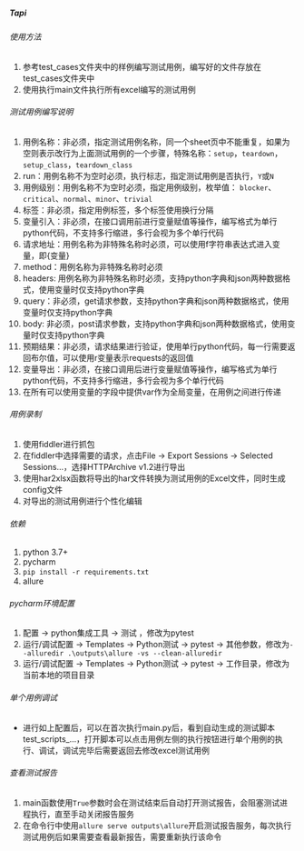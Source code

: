 ##### Tapi

###### 使用方法
1. 参考test_cases文件夹中的样例编写测试用例，编写好的文件存放在test_cases文件夹中
2. 使用执行main文件执行所有excel编写的测试用例

###### 测试用例编写说明
1. 用例名称：非必须，指定测试用例名称，同一个sheet页中不能重复，如果为空则表示改行为上面测试用例的一个步骤，特殊名称：`setup`，`teardown`，`setup_class`，`teardown_class`
2. run：用例名称不为空时必须，执行标志，指定测试用例是否执行，`Y`或`N`
3. 用例级别：用例名称不为空时必须，指定用例级别，枚举值： `blocker`、`critical`、`normal`、`minor`、`trivial`
4. 标签：非必须，指定用例标签，多个标签使用换行分隔
5. 变量引入：非必须，在接口调用前进行变量赋值等操作，编写格式为单行python代码，不支持多行缩进，多行会视为多个单行代码
6. 请求地址：用例名称为非特殊名称时必须，可以使用f字符串表达式进入变量，即{变量}
7. method：用例名称为非特殊名称时必须
8. headers: 用例名称为非特殊名称时必须，支持python字典和json两种数据格式，使用变量时仅支持python字典
9. query：非必须，get请求参数，支持python字典和json两种数据格式，使用变量时仅支持python字典
10. body: 非必须，post请求参数，支持python字典和json两种数据格式，使用变量时仅支持python字典
11. 预期结果：非必须，请求结果进行验证，使用单行python代码，每一行需要返回布尔值，可以使用r变量表示requests的返回值
12. 变量导出：非必须，在接口调用后进行变量赋值等操作，编写格式为单行python代码，不支持多行缩进，多行会视为多个单行代码
13. 在所有可以使用变量的字段中提供var作为全局变量，在用例之间进行传递

###### 用例录制
1. 使用fiddler进行抓包
2. 在fiddler中选择需要的请求，点击File -> Export Sessions -> Selected Sessions...，选择HTTPArchive v1.2进行导出
3. 使用har2xlsx函数将导出的har文件转换为测试用例的Excel文件，同时生成config文件
4. 对导出的测试用例进行个性化编辑

###### 依赖
1. python 3.7+
2. pycharm
3. `pip install -r requirements.txt`
4. allure

###### pycharm环境配置
1. 配置 -> python集成工具 -> 测试 ，修改为pytest
2. 运行/调试配置 -> Templates -> Python测试 -> pytest -> 其他参数，修改为`--alluredir .\outputs\allure -vs --clean-alluredir`
3. 运行/调试配置 -> Templates -> Python测试 -> pytest -> 工作目录，修改为当前本地的项目目录

###### 单个用例调试
* 进行如上配置后，可以在首次执行main.py后，看到自动生成的测试脚本test_scripts_...，打开脚本可以点击用例左侧的执行按钮进行单个用例的执行、调试，调试完毕后需要返回去修改excel测试用例

###### 查看测试报告
1. main函数使用`True`参数时会在测试结束后自动打开测试报告，会阻塞测试进程执行，直至手动关闭报告服务
2. 在命令行中使用`allure serve outputs\allure`开启测试报告服务，每次执行测试用例后如果需要查看最新报告，需要重新执行该命令


